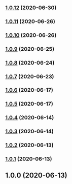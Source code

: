 
### [1.0.12](https://github.com/davidsneighbour/booka-cli/compare/v1.0.11...v1.0.12) (2020-06-30)

### [1.0.11](https://github.com/davidsneighbour/booka-cli/compare/v1.0.10...v1.0.11) (2020-06-26)

### [1.0.10](https://github.com/davidsneighbour/booka-cli/compare/v1.0.9...v1.0.10) (2020-06-26)

### [1.0.9](https://github.com/davidsneighbour/booka-cli/compare/v1.0.8...v1.0.9) (2020-06-25)

### [1.0.8](https://github.com/davidsneighbour/booka-cli/compare/v1.0.7...v1.0.8) (2020-06-24)

### [1.0.7](https://github.com/davidsneighbour/booka-cli/compare/v1.0.6...v1.0.7) (2020-06-23)

### [1.0.6](https://github.com/davidsneighbour/booka-cli/compare/v1.0.5...v1.0.6) (2020-06-17)

### [1.0.5](https://github.com/davidsneighbour/booka-cli/compare/v1.0.4...v1.0.5) (2020-06-17)

### [1.0.4](https://github.com/davidsneighbour/booka-cli/compare/v1.0.3...v1.0.4) (2020-06-14)

### [1.0.3](https://github.com/davidsneighbour/booka-cli/compare/v1.0.2...v1.0.3) (2020-06-14)

### [1.0.2](https://github.com/davidsneighbour/booka-cli/compare/v1.0.1...v1.0.2) (2020-06-13)

### [1.0.1](https://github.com/davidsneighbour/booka-cli/compare/v1.0.0...v1.0.1) (2020-06-13)

## 1.0.0 (2020-06-13)
